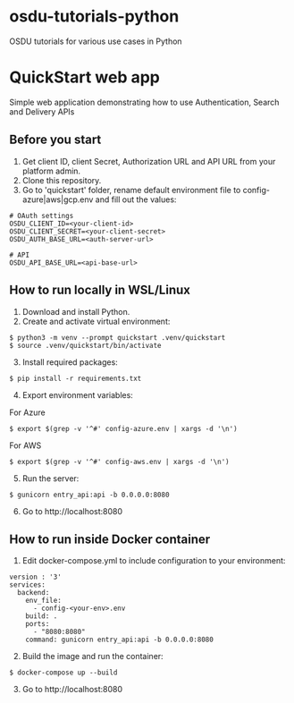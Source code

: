 # osdu-tutorials-python
OSDU tutorials for various use cases in Python

# QuickStart web app
Simple web application demonstrating how to use Authentication, Search and Delivery APIs

## Before you start
1. Get client ID, client Secret, Authorization URL and API URL from your platform admin.
2. Clone this repository.
3. Go to 'quickstart' folder, rename default environment file to config-azure|aws|gcp.env and fill out the values:
```
# OAuth settings
OSDU_CLIENT_ID=<your-client-id>
OSDU_CLIENT_SECRET=<your-client-secret>
OSDU_AUTH_BASE_URL=<auth-server-url>

# API
OSDU_API_BASE_URL=<api-base-url>
```

## How to run locally in WSL/Linux

1. Download and install Python.
2. Create and activate virtual environment:
```
$ python3 -m venv --prompt quickstart .venv/quickstart
$ source .venv/quickstart/bin/activate
```
3. Install required packages:
```
$ pip install -r requirements.txt
```
4. Export environment variables:

For Azure
```
$ export $(grep -v '^#' config-azure.env | xargs -d '\n')
```
For AWS
```
$ export $(grep -v '^#' config-aws.env | xargs -d '\n')
```
5. Run the server:
```
$ gunicorn entry_api:api -b 0.0.0.0:8080
```
6. Go to http://localhost:8080

## How to run inside Docker container

1. Edit docker-compose.yml to include configuration to your environment:
```
version : '3'
services:
  backend:
    env_file:
      - config-<your-env>.env
    build: .
    ports:
      - "8080:8080"
    command: gunicorn entry_api:api -b 0.0.0.0:8080
```
2. Build the image and run the container:
```
$ docker-compose up --build
```
3. Go to http://localhost:8080